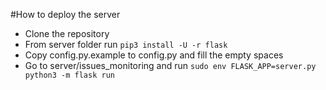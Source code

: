 #How to deploy the server

- Clone the repository
- From server folder run `pip3 install -U -r flask`
- Copy config.py.example to config.py and fill the empty spaces
- Go to server/issues_monitoring and run `sudo env FLASK_APP=server.py python3 -m flask run`

